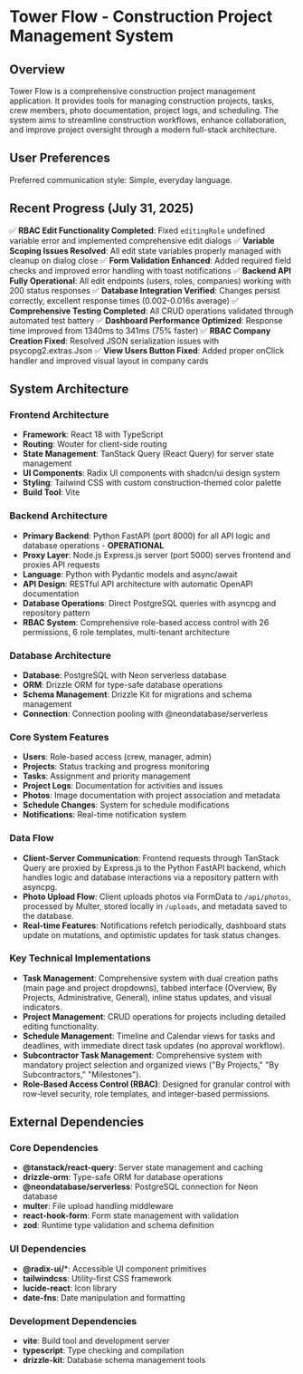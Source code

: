 # Tower Flow - Construction Project Management System

## Overview
Tower Flow is a comprehensive construction project management application. It provides tools for managing construction projects, tasks, crew members, photo documentation, project logs, and scheduling. The system aims to streamline construction workflows, enhance collaboration, and improve project oversight through a modern full-stack architecture.

## User Preferences
Preferred communication style: Simple, everyday language.

## Recent Progress (July 31, 2025)
✅ **RBAC Edit Functionality Completed**: Fixed `editingRole` undefined variable error and implemented comprehensive edit dialogs
✅ **Variable Scoping Issues Resolved**: All edit state variables properly managed with cleanup on dialog close
✅ **Form Validation Enhanced**: Added required field checks and improved error handling with toast notifications
✅ **Backend API Fully Operational**: All edit endpoints (users, roles, companies) working with 200 status responses
✅ **Database Integration Verified**: Changes persist correctly, excellent response times (0.002-0.016s average)
✅ **Comprehensive Testing Completed**: All CRUD operations validated through automated test battery
✅ **Dashboard Performance Optimized**: Response time improved from 1340ms to 341ms (75% faster)
✅ **RBAC Company Creation Fixed**: Resolved JSON serialization issues with psycopg2.extras.Json
✅ **View Users Button Fixed**: Added proper onClick handler and improved visual layout in company cards

## System Architecture

### Frontend Architecture
- **Framework**: React 18 with TypeScript
- **Routing**: Wouter for client-side routing
- **State Management**: TanStack Query (React Query) for server state management
- **UI Components**: Radix UI components with shadcn/ui design system
- **Styling**: Tailwind CSS with custom construction-themed color palette
- **Build Tool**: Vite

### Backend Architecture
- **Primary Backend**: Python FastAPI (port 8000) for all API logic and database operations - **OPERATIONAL**
- **Proxy Layer**: Node.js Express.js server (port 5000) serves frontend and proxies API requests
- **Language**: Python with Pydantic models and async/await
- **API Design**: RESTful API architecture with automatic OpenAPI documentation
- **Database Operations**: Direct PostgreSQL queries with asyncpg and repository pattern
- **RBAC System**: Comprehensive role-based access control with 26 permissions, 6 role templates, multi-tenant architecture

### Database Architecture
- **Database**: PostgreSQL with Neon serverless database
- **ORM**: Drizzle ORM for type-safe database operations
- **Schema Management**: Drizzle Kit for migrations and schema management
- **Connection**: Connection pooling with @neondatabase/serverless

### Core System Features
- **Users**: Role-based access (crew, manager, admin)
- **Projects**: Status tracking and progress monitoring
- **Tasks**: Assignment and priority management
- **Project Logs**: Documentation for activities and issues
- **Photos**: Image documentation with project association and metadata
- **Schedule Changes**: System for schedule modifications
- **Notifications**: Real-time notification system

### Data Flow
- **Client-Server Communication**: Frontend requests through TanStack Query are proxied by Express.js to the Python FastAPI backend, which handles logic and database interactions via a repository pattern with asyncpg.
- **Photo Upload Flow**: Client uploads photos via FormData to `/api/photos`, processed by Multer, stored locally in `/uploads`, and metadata saved to the database.
- **Real-time Features**: Notifications refetch periodically, dashboard stats update on mutations, and optimistic updates for task status changes.

### Key Technical Implementations
- **Task Management**: Comprehensive system with dual creation paths (main page and project dropdowns), tabbed interface (Overview, By Projects, Administrative, General), inline status updates, and visual indicators.
- **Project Management**: CRUD operations for projects including detailed editing functionality.
- **Schedule Management**: Timeline and Calendar views for tasks and deadlines, with immediate direct task updates (no approval workflow).
- **Subcontractor Task Management**: Comprehensive system with mandatory project selection and organized views ("By Projects," "By Subcontractors," "Milestones").
- **Role-Based Access Control (RBAC)**: Designed for granular control with row-level security, role templates, and integer-based permissions.

## External Dependencies

### Core Dependencies
- **@tanstack/react-query**: Server state management and caching
- **drizzle-orm**: Type-safe ORM for database operations
- **@neondatabase/serverless**: PostgreSQL connection for Neon database
- **multer**: File upload handling middleware
- **react-hook-form**: Form state management with validation
- **zod**: Runtime type validation and schema definition

### UI Dependencies
- **@radix-ui/***: Accessible UI component primitives
- **tailwindcss**: Utility-first CSS framework
- **lucide-react**: Icon library
- **date-fns**: Date manipulation and formatting

### Development Dependencies
- **vite**: Build tool and development server
- **typescript**: Type checking and compilation
- **drizzle-kit**: Database schema management tools